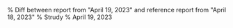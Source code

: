% Diff between report from "April 19, 2023" and reference report from "April 18, 2023"
% Strudy
% April 19, 2023


